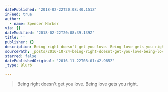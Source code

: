 ```yaml
---
datePublished: '2018-02-22T20:08:40.151Z'
inFeed: true
author:
  - name: Spencer Harber
via: {}
dateModified: '2018-02-22T20:08:39.139Z'
title: ''
publisher: {}
description: Being right doesn't get you love. Being love gets you right.
sourcePath: _posts/2016-10-24-being-right-doesnt-get-you-love-being-love-gets-you-right.md
starred: false
datePublishedOriginal: '2016-11-22T08:01:42.985Z'
_type: Blurb

---
```

> Being right doesn't get you love. Being love gets you right.
